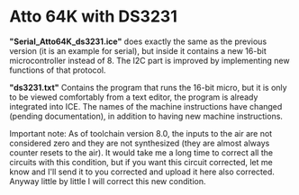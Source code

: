 # Atto 64K with DS3231

**"Serial_Atto64K_ds3231.ice"** does exactly the same as the previous version (it is an example for serial), but inside it contains a new 16-bit microcontroller instead of 8. The I2C part is improved by implementing new functions of that protocol.

**"ds3231.txt"** Contains the program that runs the 16-bit micro, but it is only to be viewed comfortably from a text editor, the program is already integrated into ICE. The names of the machine instructions have changed (pending documentation), in addition to having new machine instructions.

Important note: As of toolchain version 8.0, the inputs to the air are not considered zero and they are not synthesized (they are almost always counter resets to the air). It would take me a long time to correct all the circuits with this condition, but if you want this circuit corrected, let me know and I'll send it to you corrected and upload it here also corrected. Anyway little by little I will correct this new condition.
